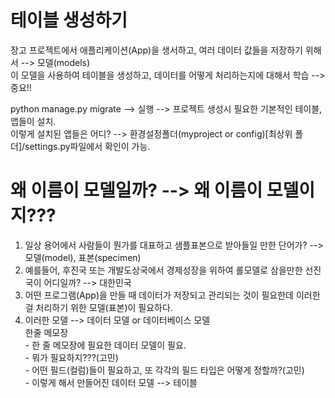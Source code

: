 # 테이블 생성하기

장고 프로젝트에서 애플리케이션(App)을 생서하고, 여러 데이터 값들을 저장하기 위해서 --> 모델(models)   
이 모델을 사용하여 테이블을 생성하고, 데이터를 어떻게 처리하는지에 대해서 학습 --> 중요!!  

python manage.py migrate --> 실행 --> 프로젝트 생성시 필요한 기본적인 테이블, 앱들이 설치.  
이렇게 설치된 앱들은 어디? --> 환경설정폴더(myproject or config)[최상위 폴더]/settings.py파일에서 확인이 가능.  

# 왜 이름이 모델일까? --> 왜 이름이 모델이지???
 1) 일상 용어에서 사람들이 뭔가를 대표하고 샘플표본으로 받아들일 만한 단어가? --> 모델(model), 표본(specimen)  
 2) 예를들어, 후진국 또는 개발도상국에서 경제성장을 위하여 롤모델로 삼을만한 선진국이 어디일까? --> 대한민국  
 3) 어떤 프로그램(App)을 만들 때 데이터가 저장되고 관리되는 것이 필요한데 이러한걸 처리하기 위한 모델(표본)이 필요하다.  
 4) 이러한 모델 --> 데이터 모델 or 데이터베이스 모델  
 한줄 메모장  
           - 한 줄 메모장에 필요한 데이터 모델이 필요.  
           - 뭐가 필요하지???(고민)  
           - 어떤 필드(컬럼)들이 필요하고, 또 각각의 필드 타입은 어떻게 정할까?(고민)  
           - 이렇게 해서 만들어진 데이터 모델 --> 테이블
